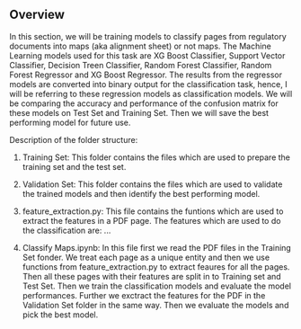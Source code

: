 ## Overview 
In this section, we will be training models to classify pages from regulatory documents into maps (aka alignment sheet) or not maps. The Machine Learning models used for this task are XG Boost Classifier, Support Vector Classifier, Decision Treen Classifier,  Random Forest Classifier, Random Forest Regressor and XG Boost Regressor. The results from the regressor models are converted into binary output for the classification task, hence, I will be referring to these regression models as classification models. We will be comparing the accuracy and performance of the confusion matrix for these models on Test Set and Training Set. Then we will save the best performing model for future use. 

Description of the folder structure:
1. Training Set: This folder contains the files which are used to prepare the training set and the test set. 

2. Validation Set: This folder contains the files which are used to validate the trained models and then identify the best performing model. 

3. feature_extraction.py: This file contains the funtions which are used to extract the features in a PDF page. The features which are used to do the classification are: ...

4. Classify Maps.ipynb: In this file first we read the PDF files in the Training Set fonder. We treat each page as a unique entity and then we use functions from feature_extraction.py to extract feaures for all the pages. Then all these pages with their features are split in to Training set and Test Set. Then we train the classification models and evaluate the model performances. Further we exctract the features for the PDF in the Validation Set folder in the same way. Then we evaluate the models and pick the best model. 